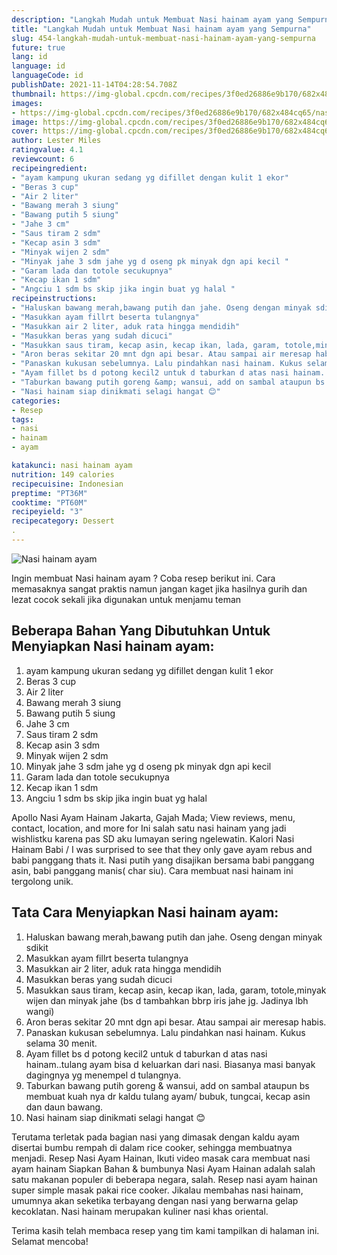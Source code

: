 ```yaml
---
description: "Langkah Mudah untuk Membuat Nasi hainam ayam yang Sempurna"
title: "Langkah Mudah untuk Membuat Nasi hainam ayam yang Sempurna"
slug: 454-langkah-mudah-untuk-membuat-nasi-hainam-ayam-yang-sempurna
future: true
lang: id
language: id
languageCode: id
publishDate: 2021-11-14T04:28:54.708Z 
thumbnail: https://img-global.cpcdn.com/recipes/3f0ed26886e9b170/682x484cq65/nasi-hainam-ayam-foto-resep-utama.png
images:
- https://img-global.cpcdn.com/recipes/3f0ed26886e9b170/682x484cq65/nasi-hainam-ayam-foto-resep-utama.png
image: https://img-global.cpcdn.com/recipes/3f0ed26886e9b170/682x484cq65/nasi-hainam-ayam-foto-resep-utama.png
cover: https://img-global.cpcdn.com/recipes/3f0ed26886e9b170/682x484cq65/nasi-hainam-ayam-foto-resep-utama.png
author: Lester Miles
ratingvalue: 4.1
reviewcount: 6
recipeingredient:
- "ayam kampung ukuran sedang yg difillet dengan kulit 1 ekor"
- "Beras 3 cup"
- "Air 2 liter"
- "Bawang merah 3 siung"
- "Bawang putih 5 siung"
- "Jahe 3 cm"
- "Saus tiram 2 sdm"
- "Kecap asin 3 sdm"
- "Minyak wijen 2 sdm"
- "Minyak jahe 3 sdm jahe yg d oseng pk minyak dgn api kecil "
- "Garam lada dan totole secukupnya"
- "Kecap ikan 1 sdm"
- "Angciu 1 sdm bs skip jika ingin buat yg halal "
recipeinstructions:
- "Haluskan bawang merah,bawang putih dan jahe. Oseng dengan minyak sdikit"
- "Masukkan ayam fillrt beserta tulangnya"
- "Masukkan air 2 liter, aduk rata hingga mendidih"
- "Masukkan beras yang sudah dicuci"
- "Masukkan saus tiram, kecap asin, kecap ikan, lada, garam, totole,minyak wijen dan minyak jahe (bs d tambahkan bbrp iris jahe jg. Jadinya lbh wangi)"
- "Aron beras sekitar 20 mnt dgn api besar. Atau sampai air meresap habis."
- "Panaskan kukusan sebelumnya. Lalu pindahkan nasi hainam. Kukus selama 30 menit."
- "Ayam fillet bs d potong kecil2 untuk d taburkan d atas nasi hainam..tulang ayam bisa d keluarkan dari nasi. Biasanya masi banyak dagingnya yg menempel d tulangnya."
- "Taburkan bawang putih goreng &amp; wansui, add on sambal ataupun bs membuat kuah nya dr kaldu tulang ayam/ bubuk, tungcai, kecap asin dan daun bawang."
- "Nasi hainam siap dinikmati selagi hangat 😊"
categories:
- Resep
tags:
- nasi
- hainam
- ayam

katakunci: nasi hainam ayam 
nutrition: 149 calories
recipecuisine: Indonesian
preptime: "PT36M"
cooktime: "PT60M"
recipeyield: "3"
recipecategory: Dessert
. 
---
```



![Nasi hainam ayam](https://img-global.cpcdn.com/recipes/3f0ed26886e9b170/682x484cq65/nasi-hainam-ayam-foto-resep-utama.png)

Ingin membuat Nasi hainam ayam ? Coba resep berikut ini. Cara memasaknya sangat praktis namun jangan kaget jika hasilnya gurih dan lezat cocok sekali jika digunakan untuk menjamu teman

<!--inarticleads1-->

## Beberapa Bahan Yang Dibutuhkan Untuk Menyiapkan Nasi hainam ayam:

1. ayam kampung ukuran sedang yg difillet dengan kulit 1 ekor
1. Beras 3 cup
1. Air 2 liter
1. Bawang merah 3 siung
1. Bawang putih 5 siung
1. Jahe 3 cm
1. Saus tiram 2 sdm
1. Kecap asin 3 sdm
1. Minyak wijen 2 sdm
1. Minyak jahe 3 sdm jahe yg d oseng pk minyak dgn api kecil 
1. Garam lada dan totole secukupnya
1. Kecap ikan 1 sdm
1. Angciu 1 sdm bs skip jika ingin buat yg halal 

Apollo Nasi Ayam Hainam Jakarta, Gajah Mada; View reviews, menu, contact, location, and more for Ini salah satu nasi hainam yang jadi wishlistku karena pas SD aku lumayan sering ngelewatin. Kalori Nasi Hainam Babi / I was surprised to see that they only gave ayam rebus and babi panggang thats it. Nasi putih yang disajikan bersama babi panggang asin, babi panggang manis( char siu). Cara membuat nasi hainam ini tergolong unik. 

<!--inarticleads2-->

## Tata Cara Menyiapkan Nasi hainam ayam:

1. Haluskan bawang merah,bawang putih dan jahe. Oseng dengan minyak sdikit
1. Masukkan ayam fillrt beserta tulangnya
1. Masukkan air 2 liter, aduk rata hingga mendidih
1. Masukkan beras yang sudah dicuci
1. Masukkan saus tiram, kecap asin, kecap ikan, lada, garam, totole,minyak wijen dan minyak jahe (bs d tambahkan bbrp iris jahe jg. Jadinya lbh wangi)
1. Aron beras sekitar 20 mnt dgn api besar. Atau sampai air meresap habis.
1. Panaskan kukusan sebelumnya. Lalu pindahkan nasi hainam. Kukus selama 30 menit.
1. Ayam fillet bs d potong kecil2 untuk d taburkan d atas nasi hainam..tulang ayam bisa d keluarkan dari nasi. Biasanya masi banyak dagingnya yg menempel d tulangnya.
1. Taburkan bawang putih goreng &amp; wansui, add on sambal ataupun bs membuat kuah nya dr kaldu tulang ayam/ bubuk, tungcai, kecap asin dan daun bawang.
1. Nasi hainam siap dinikmati selagi hangat 😊


Terutama terletak pada bagian nasi yang dimasak dengan kaldu ayam disertai bumbu rempah di dalam rice cooker, sehingga membuatnya menjadi. Resep Nasi Ayam Hainan, Ikuti video masak cara membuat nasi ayam hainam Siapkan Bahan &amp; bumbunya Nasi Ayam Hainan adalah salah satu makanan populer di beberapa negara, salah. Resep nasi ayam hainan super simple masak pakai rice cooker. Jikalau membahas nasi hainam, umumnya akan seketika terbayang dengan nasi yang berwarna gelap kecoklatan. Nasi hainam merupakan kuliner nasi khas oriental. 

Terima kasih telah membaca resep yang tim kami tampilkan di halaman ini. Selamat mencoba!
